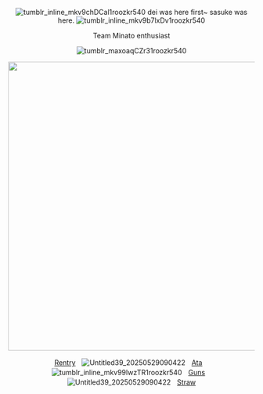 <div align="center">


![tumblr_inline_mkv9chDCal1roozkr540](https://github.com/user-attachments/assets/27c03a9d-442d-4e60-bc9d-05507d238da8)
 dei was here first~ sasuke was here. ![tumblr_inline_mkv9b7lxDv1roozkr540](https://github.com/user-attachments/assets/0f41b625-541d-427f-8dd5-2035d4c6a041)


Team Minato enthusiast 

![tumblr_maxoaqCZr31roozkr540](https://github.com/user-attachments/assets/97c65ca0-94e7-466a-80a3-a9dbddc3e6fa)

<p align="center"> <img width="590" src="https://github.com/user-attachments/assets/b7ff576b-891a-46a6-a5df-cb4984049ff4"/>


[Rentry](https://rentry.co/obitouchiha)ㅤ![Untitled39_20250529090422](https://github.com/user-attachments/assets/56e673ca-ca3b-4134-be25-8d555990be19)ㅤ[Ata](https://obito.atabook.org/)ㅤ![tumblr_inline_mkv99lwzTR1roozkr540](https://github.com/user-attachments/assets/a406259a-c9f0-465b-950f-ead0a28855c8)ㅤ[Guns](https://guns.lol/derealization)ㅤ![Untitled39_20250529090422](https://github.com/user-attachments/assets/56e673ca-ca3b-4134-be25-8d555990be19)ㅤ[Straw](https://obiito.straw.page/)
